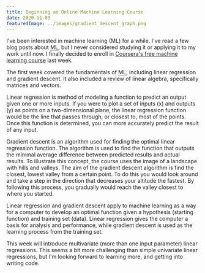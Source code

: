 ```yaml
---
title: Beginning an Online Machine Learning Course
date: 2020-11-03
featuredImage: ../images/gradient_descent_graph.png 
---
```


I've been interested in machine learning (ML) for a while. I've read a few
blog posts about <abbr title="machine learning">ML</abbr>, but I never considered
studying it or applying it to my work until now.
I finally decided to enroll in [Coursera's free machine learning course](https://www.coursera.org/learn/machine-learning?) last week.

The first week covered the fundamentals of <abbr title="machine learning">ML</abbr>, including
linear regression and gradient descent. It also included a review of linear algebra, specifically matrices and vectors.

Linear regression is method of modeling a function to predict an output given one or more inputs.
If you were to plot a set of inputs (x) and outputs (y) as points on a two-dimensional plane, the linear regression function would be the line that passes through, or closest to, most of the points. Once this function is determined, you can more accurately predict the result of any input.

Gradient descent is an algorithm used for finding the optimal linear
regression function. The algorithm is used to find the function that outputs the minimal average difference between predicted results and actual results. To illustrate this concept, the course uses the image of a landscape with hills and valleys. The aim of the gradient descent algorithm is find the closest, lowest valley from a certain point. To do this you would look around and take a step in the direction that decreases your altitude the fastest. By following this process, you gradually would reach the valley closest to where you started.

Linear regression and gradient descent apply to machine learning as a way for a computer to develop an optimal function given a hypothesis (starting function) and training set (data). Linear regression gives the computer a basis for analysis and performance, while gradient descent is used as the learning process from the training set.

This week will introduce multivariate (more than one input parameter) linear
regressions. This seems a bit more challenging than simple univariate linear
regressions, but I'm looking forward to learning more, and getting into writing code.
